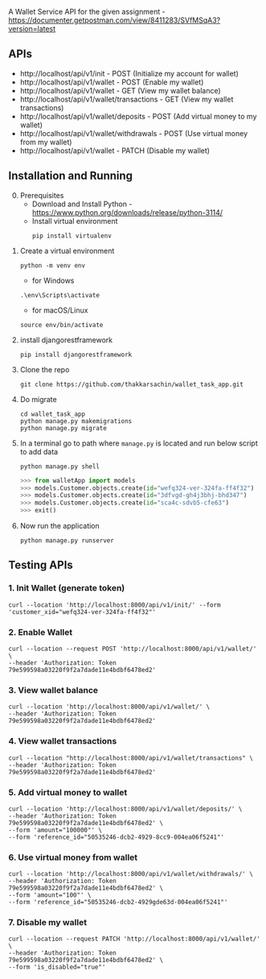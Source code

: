 A Wallet Service API for the given assignment - https://documenter.getpostman.com/view/8411283/SVfMSqA3?version=latest

## APIs
* http://localhost/api/v1/init - POST (Initialize my account for wallet)
* http://localhost/api/v1/wallet - POST (Enable my wallet)
* http://localhost/api/v1/wallet - GET (View my wallet balance)
* http://localhost/api/v1/wallet/transactions - GET (View my wallet transactions)
* http://localhost/api/v1/wallet/deposits - POST (Add virtual money to my wallet)
* http://localhost/api/v1/wallet/withdrawals - POST (Use virtual money from my wallet)
* http://localhost/api/v1/wallet - PATCH (Disable my wallet)

## Installation and Running

0. Prerequisites
   * Download and Install Python - https://www.python.org/downloads/release/python-3114/
   * Install virtual environment
     ``` ShellScript
     pip install virtualenv
     ```
1. Create a virtual environment
   ``` ShellScript
   python -m venv env
   ```
     - for Windows
     ``` ShellScript
     .\env\Scripts\activate   
     ```
     - for macOS/Linux
     ``` ShellScript
     source env/bin/activate
     ```
2. install djangorestframework
   ```
   pip install djangorestframework
   ```
3. Clone the repo
   ```
   git clone https://github.com/thakkarsachin/wallet_task_app.git
   ```
4. Do migrate
   ```
   cd wallet_task_app
   python manage.py makemigrations
   python manage.py migrate
   ```
5. In a terminal go to path where `manage.py` is located and run below script to add data
   ```
   python manage.py shell
   ```
   ``` python
   >>> from walletApp import models
   >>> models.Customer.objects.create(id="wefq324-ver-324fa-ff4f32")
   >>> models.Customer.objects.create(id="3dfvgd-gh4j3bhj-bhd347")
   >>> models.Customer.objects.create(id="sca4c-sdvb5-cfe63")
   >>> exit()
   ```
6. Now run the application
   ```
   python manage.py runserver
   ```

## Testing APIs

### 1. Init Wallet (generate token)
```
curl --location 'http://localhost:8000/api/v1/init/' --form 'customer_xid="wefq324-ver-324fa-ff4f32"'
```

### 2. Enable Wallet
```
curl --location --request POST 'http://localhost:8000/api/v1/wallet/' \
--header 'Authorization: Token 79e599598a03220f9f2a7dade11e4bdbf6478ed2'
```

### 3. View wallet balance
```
curl --location 'http://localhost:8000/api/v1/wallet/' \
--header 'Authorization: Token 79e599598a03220f9f2a7dade11e4bdbf6478ed2'
```

### 4. View wallet transactions
```
curl --location "http://localhost:8000/api/v1/wallet/transactions" \
--header 'Authorization: Token 79e599598a03220f9f2a7dade11e4bdbf6478ed2'
```

### 5. Add virtual money to wallet
```
curl --location 'http://localhost:8000/api/v1/wallet/deposits/' \
--header 'Authorization: Token 79e599598a03220f9f2a7dade11e4bdbf6478ed2' \
--form 'amount="100000"' \
--form 'reference_id="50535246-dcb2-4929-8cc9-004ea06f5241"'
```

### 6. Use virtual money from wallet
```
curl --location 'http://localhost:8000/api/v1/wallet/withdrawals/' \
--header 'Authorization: Token 79e599598a03220f9f2a7dade11e4bdbf6478ed2' \
--form 'amount="100"' \
--form 'reference_id="50535246-dcb2-4929gde63d-004ea06f5241"'
```

### 7. Disable my wallet
```
curl --location --request PATCH 'http://localhost:8000/api/v1/wallet/' \
--header 'Authorization: Token 79e599598a03220f9f2a7dade11e4bdbf6478ed2' \
--form 'is_disabled="true"'
```
